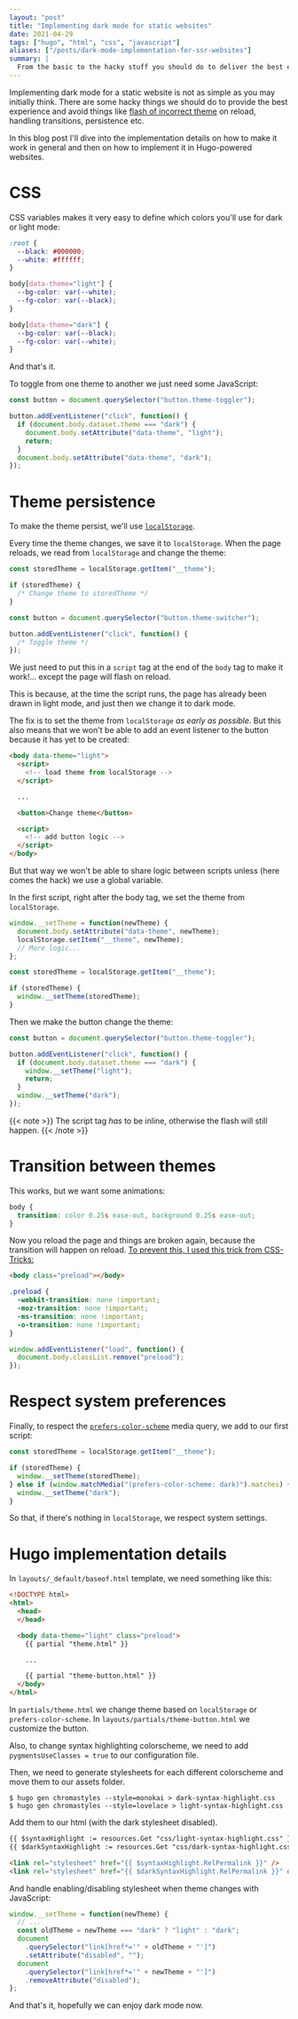 ```yaml
---
layout: "post"
title: "Implementing dark mode for static websites"
date: 2021-04-29
tags: ["hugo", "html", "css", "javascript"]
aliases: ["/posts/dark-mode-implementation-for-ssr-websites"]
summary: |
  From the basic to the hacky stuff you should do to deliver the best experience.
---
```


Implementing dark mode for a static website is not as simple as you may
initially think. There are some hacky things we should do to provide the best
experience and avoid things like [flash of incorrect
theme](https://css-tricks.com/flash-of-inaccurate-color-theme-fart/) on reload,
handling transitions, persistence etc.

In this blog post I'll dive into the implementation details on how to make it
work in general and then on how to implement it in Hugo-powered websites.

# CSS

CSS variables makes it very easy to define which colors you'll use for dark or
light mode:

```css
:root {
  --black: #000000;
  --white: #ffffff;
}

body[data-theme="light"] {
  --bg-color: var(--white);
  --fg-color: var(--black);
}

body[data-theme="dark"] {
  --bg-color: var(--black);
  --fg-color: var(--white);
}
```

And that's it.

To toggle from one theme to another we just need some JavaScript:

```js
const button = document.querySelector("button.theme-toggler");

button.addEventListener("click", function() {
  if (document.body.dataset.theme === "dark") {
    document.body.setAttribute("data-theme", "light");
    return;
  }
  document.body.setAttribute("data-theme", "dark");
});
```

# Theme persistence

To make the theme persist, we'll use
[`localStorage`](https://developer.mozilla.org/en-US/docs/Web/API/Window/localStorage).

Every time the theme changes, we save it to `localStorage`. When the page
reloads, we read from `localStorage` and change the theme:

```js
const storedTheme = localStorage.getItem("__theme");

if (storedTheme) {
  /* Change theme to storedTheme */
}

const button = document.querySelector("button.theme-switcher");

button.addEventListener("click", function() {
  /* Toggle theme */
});
```

We just need to put this in a `script` tag at the end of the `body` tag to make
it work!... except the page will flash on reload.

This is because, at the time the script runs, the page has already been drawn in
light mode, and just then we change it to dark mode.

The fix is to set the theme from `localStorage` _as early as possible_. But this
also means that we won't be able to add an event listener to the button because
it has yet to be created:

```html
<body data-theme="light">
  <script>
    <!-- load theme from localStorage -->
  </script>

  ...

  <button>Change theme</button>

  <script>
    <!-- add button logic -->
  </script>
</body>
```

But that way we won't be able to share logic between scripts unless (here comes
the hack) we use a global variable.

In the first script, right after the body tag, we set the theme from
`localStorage`.

```js
window.__setTheme = function(newTheme) {
  document.body.setAttribute("data-theme", newTheme);
  localStorage.setItem("__theme", newTheme);
  // More logic...
};

const storedTheme = localStorage.getItem("__theme");

if (storedTheme) {
  window.__setTheme(storedTheme);
}
```

Then we make the button change the theme:

```js
const button = document.querySelector("button.theme-toggler");

button.addEventListener("click", function() {
  if (document.body.dataset.theme === "dark") {
    window.__setTheme("light");
    return;
  }
  window.__setTheme("dark");
});
```

{{< note >}}
The script tag _has_ to be inline, otherwise the flash will still
happen.
{{< /note >}}

# Transition between themes

This works, but we want some animations:

```css
body {
  transition: color 0.25s ease-out, background 0.25s ease-out;
}
```

Now you reload the page and things are broken again, because the transition will
happen on reload.
[To prevent this, I used this trick from CSS-Tricks:](https://css-tricks.com/transitions-only-after-page-load/)

```html
<body class="preload"></body>
```

```css
.preload {
  -webkit-transition: none !important;
  -moz-transition: none !important;
  -ms-transition: none !important;
  -o-transition: none !important;
}
```

```js
window.addEventListener("load", function() {
  document.body.classList.remove("preload");
});
```

# Respect system preferences

Finally, to respect the
[`prefers-color-scheme`](https://developer.mozilla.org/en-US/docs/Web/CSS/@media/prefers-color-scheme)
media query, we add to our first script:

```js
const storedTheme = localStorage.getItem("__theme");

if (storedTheme) {
  window.__setTheme(storedTheme);
} else if (window.matchMedia("(prefers-color-scheme: dark)").matches) {
  window.__setTheme("dark");
}
```

So that, if there's nothing in `localStorage`, we respect system settings.

# Hugo implementation details

In `layouts/_default/baseof.html` template, we need something like this:

<!-- prettier-ignore -->
```html
<!DOCTYPE html>
<html>
  <head>
  </head>

  <body data-theme="light" class="preload">
    {{ partial "theme.html" }}

    ...

    {{ partial "theme-button.html" }}
  </body>
</html>
```

In `partials/theme.html` we change theme based on `localStorage` or
`prefers-color-scheme`. In `layouts/partials/theme-button.html` we customize the
button.

Also, to change syntax highlighting colorscheme, we need to add
`pygmentsUseClasses = true` to our configuration file.

Then, we need to generate stylesheets for each different colorscheme and move
them to our assets folder.

```shell-sesson
$ hugo gen chromastyles --style=monokai > dark-syntax-highlight.css
$ hugo gen chromastyles --style=lovelace > light-syntax-highlight.css
```

Add them to our html (with the dark stylesheet disabled).

<!-- prettier-ignore -->
```html
{{ $syntaxHighlight := resources.Get "css/light-syntax-highlight.css" }}
{{ $darkSyntaxHighlight := resources.Get "css/dark-syntax-highlight.css" }}

<link rel="stylesheet" href="{{ $syntaxHighlight.RelPermalink }}" />
<link rel="stylesheet" href="{{ $darkSyntaxHighlight.RelPermalink }}" disabled />
```

And handle enabling/disabling stylesheet when theme changes with JavaScript:

```js
window.__setTheme = function(newTheme) {
  // ...
  const oldTheme = newTheme === "dark" ? "light" : "dark";
  document
    .querySelector("link[href*='" + oldTheme + "']")
    .setAttribute("disabled", "");
  document
    .querySelector("link[href*='" + newTheme + "']")
    .removeAttribute("disabled");
};
```

And that's it, hopefully we can enjoy dark mode now.
